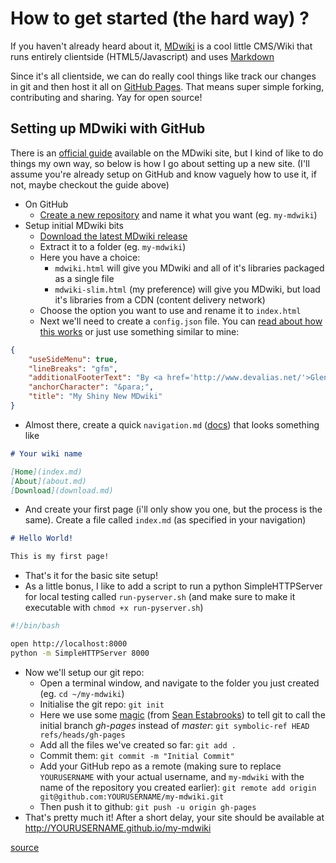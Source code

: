 # How to get started (the hard way) ?

If you haven't already heard about it, [MDwiki](http://dynalon.github.io/mdwiki/) is a cool little CMS/Wiki that runs entirely clientside (HTML5/Javascript) and uses [Markdown](http://en.wikipedia.org/wiki/Markdown)

Since it's all clientside, we can do really cool things like track our changes in git and then host it all on [GitHub Pages](https://pages.github.com/). That means super simple forking, contributing and sharing. Yay for open source!

## Setting up MDwiki with GitHub

There is an [official guide](http://dynalon.github.io/mdwiki/#!tutorials/github.md) available on the MDwiki site, but I kind of like to do things my own way, so below is how I go about setting up a new site. (I'll assume you're already setup on GitHub and know vaguely how to use it, if not, maybe checkout the guide above)

* On GitHub
  * [Create a new repository](https://github.com/new) and name it what you want (eg. `my-mdwiki`)
* Setup initial MDwiki bits
  * [Download the latest MDwiki release](https://github.com/Dynalon/mdwiki/releases)
  * Extract it to a folder (eg. `my-mdwiki`)
  * Here you have a choice:
    * `mdwiki.html` will give you MDwiki and all of it's libraries packaged as a single file
    * `mdwiki-slim.html` (my preference) will give you MDwiki, but load it's libraries from a CDN (content delivery network)
  * Choose the option you want to use and rename it to `index.html`
  * Next we'll need to create a `config.json` file. You can [read about how this works](http://dynalon.github.io/mdwiki/#!customizing.md) or just use something similar to mine:

```json
{
    "useSideMenu": true,
    "lineBreaks": "gfm",
    "additionalFooterText": "By <a href='http://www.devalias.net/'>Glenn '/dev/alias' Grant</a><br />",
    "anchorCharacter": "&para;",
    "title": "My Shiny New MDwiki"
}
```

  * Almost there, create a quick `navigation.md` ([docs](http://dynalon.github.io/mdwiki/#!quickstart.md)) that looks something like

```markdown
# Your wiki name

[Home](index.md)
[About](about.md)
[Download](download.md)
```

  * And create your first page (i'll only show you one, but the process is the same). Create a file called `index.md` (as specified in your navigation)

```markdown
# Hello World!

This is my first page!
```

  * That's it for the basic site setup!
  * As a little bonus, I like to add a script to run a python SimpleHTTPServer for local testing called `run-pyserver.sh` (and make sure to make it executable with `chmod +x run-pyserver.sh`)

```bash
#!/bin/bash

open http://localhost:8000
python -m SimpleHTTPServer 8000
```

* Now we'll setup our git repo:
  * Open a terminal window, and navigate to the folder you just created (eg. `cd ~/my-mdwiki`)
  * Initialise the git repo: `git init`
  * Here we use some [magic](http://www.retrologic.com/jargon/M/magic.html) (from [Sean Estabrooks](http://git.661346.n2.nabble.com/how-to-start-with-non-master-branch-tt3284326.html#a3284821)) to tell git to call the initial branch *gh-pages* instead of *master*: `git symbolic-ref HEAD refs/heads/gh-pages`
  * Add all the files we've created so far: `git add .`
  * Commit them: `git commit -m "Initial Commit"`
  * Add your GitHub repo as a remote (making sure to replace `YOURUSERNAME` with your actual username, and `my-mdwiki` with the name of the repository you created earlier): `git remote add origin git@github.com:YOURUSERNAME/my-mdwiki.git`
  * Then push it to github: `git push -u origin gh-pages`
* That's pretty much it! After a short delay, your site should be available at http://YOURUSERNAME.github.io/my-mdwiki

[source](http://blog.devalias.net/post/92579952637/mdwiki-and-how-to-get-started)